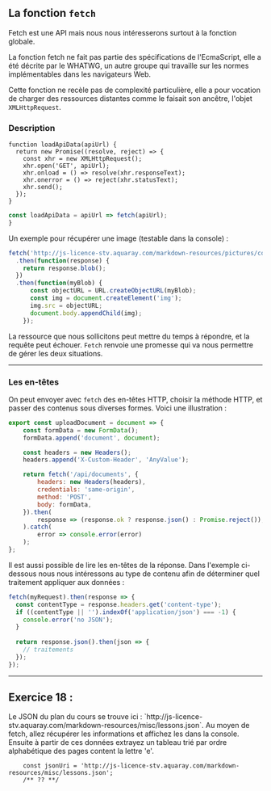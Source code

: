 ## La fonction `fetch`

Fetch est une API mais nous nous intéresserons surtout à la fonction globale.

La fonction fetch ne fait pas partie des spécifications de l'EcmaScript, elle a été décrite par le WHATWG, un autre groupe qui travaille sur les normes implémentables dans les navigateurs Web.

Cette fonction ne recèle pas de complexité particulière, elle a pour vocation de charger des ressources distantes comme le faisait son ancêtre, l'objet `XMLHttpRequest`.

### Description

```javascript_before
function loadApiData(apiUrl) {
  return new Promise((resolve, reject) => {
    const xhr = new XMLHttpRequest();
    xhr.open('GET', apiUrl);
    xhr.onload = () => resolve(xhr.responseText);
    xhr.onerror = () => reject(xhr.statusText);
    xhr.send();
  });
}
```

```javascript
const loadApiData = apiUrl => fetch(apiUrl);
}
```

Un exemple pour récupérer une image (testable dans la console) :

```javascript
fetch('http://js-licence-stv.aquaray.com/markdown-resources/pictures/congrats.gif')
  .then(function(response) {
    return response.blob();
  })
  .then(function(myBlob) {
      const objectURL = URL.createObjectURL(myBlob);
      const img = document.createElement('img');
      img.src = objectURL;
      document.body.appendChild(img); 
    });
```

La ressource que nous sollicitons peut mettre du temps à répondre, et la requête peut échouer. `Fetch` renvoie une promesse qui va nous permettre de gérer les deux situations.

---

### Les en-têtes

On peut envoyer avec `fetch` des en-têtes HTTP, choisir la méthode HTTP, et passer des contenus sous diverses formes. Voici une illustration : 

```javascript
export const uploadDocument = document => {
    const formData = new FormData();
    formData.append('document', document);

    const headers = new Headers();
    headers.append('X-Custom-Header', 'AnyValue');

    return fetch('/api/documents', {
        headers: new Headers(headers),
        credentials: 'same-origin',
        method: 'POST',
        body: formData,
    }).then(
        response => (response.ok ? response.json() : Promise.reject()),
    ).catch(
        error => console.error(error)
    );
};
```

Il est aussi possible de lire les en-têtes de la réponse. Dans l'exemple ci-dessous nous nous intéressons au type de contenu afin de déterminer quel traitement appliquer aux données :

```javascript
fetch(myRequest).then(response => {
  const contentType = response.headers.get('content-type');
  if ((contentType || '').indexOf('application/json') === -1) {
    console.error('no JSON');
  }
  
  return response.json().then(json => {
    // traitements
  });
});
```

---

## Exercice 18 :
<div role="alert" class="alert alert-info show">
    Le JSON du plan du cours se trouve ici : `http://js-licence-stv.aquaray.com/markdown-resources/misc/lessons.json`.
    Au moyen de fetch, allez récupérer les informations et affichez les dans la console.
    Ensuite à partir de ces données extrayez un tableau trié par ordre alphabétique des pages content la lettre 'e'.
</div>

```javascript_exercise18
    const jsonUri = 'http://js-licence-stv.aquaray.com/markdown-resources/misc/lessons.json';
    /** ?? **/
```
